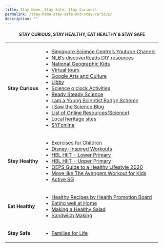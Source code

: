 ```yaml
---
title: Stay Home, Stay Safe, Stay Curious!
permalink: /stay-home-stay-safe-and-stay-curious/
description: ""
---
```

<h4 style="text-align: center;"><strong>STAY CURIOUS, STAY HEALTHY, EAT HEALTHY &amp; STAY SAFE</strong></h4>
<table>
<tbody>
<tr>
<td><strong>Stay Curious</strong></td>
<td>
<ul>
<li><a href="https://www.youtube.com/watch?v=tT2dK4Qvt7Q&amp;feature=youtu.be" target="_blank" rel="noopener">Singapore Science Centre&rsquo;s Youtube Channel</a></li>
<li><a href="http://www.nlb.gov.sg/discovereads/primary-resources/" target="_blank" rel="noopener">NLB&rsquo;s discoverReads DIY resources</a></li>
<li><a href="https://kids.nationalgeographic.com/" target="_blank" rel="noopener">National Geographic Kids</a></li>
<li><a href="https://www.nhb.gov.sg/spm/who-we-are/resources/virtual-tours" target="_blank" rel="noopener">Virtual tours</a></li>
<li><a href="https://artsandculture.google.com/?hl-en" target="_blank" rel="noopener">Google Arts and Culture</a></li>
<li><a href="https://www.overdrive.com/apps/libby/" target="_blank" rel="noopener">Libby</a></li>
<li><a href="https://www.facebook.com/scsdnalab/">Science o'clock Activities</a></li>
<li><a href="https://www.science.edu.sg/for-schools/resources/ready-steady-science">Ready Steady Science</a></li>
<li><a href="https://www.science.edu.sg/for-schools/resources/young-scientist-badge-scheme">I am a Young Scientist Badge Scheme</a></li>
<li><a href="https://blog.science.edu.sg/">I Saw the Science Blog</a></li>
<li><a href="https://www.science.edu.sg/for-schools/resources/science-at-home">List of Online Resources(Science)</a></li>
<li><a href="https://www.roots.sg/learn/stories/SGCULTUREANYWHERE-X-Heritage#heritage-fun" target="_blank" rel="noopener">Local heritage sites</a></li>
<li><a href="https://www.singaporeyouthfestival.sg/" target="_blank" rel="noopener">SYFonline</a></li>
</ul>
</td>
</tr>
<tr>
<td><strong>Stay Healthy</strong></td>
<td>
<ul>
<li><a href="https://www.youtube.com/playlist?reload=9&amp;list=PLw_CrLrIHQhXK4N3VuGhtg6lWoUB6q1Lg" target="_blank" rel="noopener">Exercises for Children</a></li>
<li><a href="https://family.disney.com/articles/disney-workouts/" target="_blank" rel="noopener">Disney-Inspired Workouts</a></li>
<li><a href="https://www.youtube.com/watch?v=91qzSSd7jjw&amp;feature=youtu.be" target="_blank" rel="noopener">HBL HIIT - Lower Primary</a></li>
<li><a href="https://www.youtube.com/watch?v=gRLWggjQclc&amp;feature=youtu.be" target="_blank" rel="noopener">HBL HIIT - Upper Primary</a></li>
<li><a href="https://www.flipsnack.com/operaestatepri/oeps_guide-to-a-healthy-lifestyle-2020-converted-1/full-view.html">OEPS Guide to a Healthy Lifestyle 2020</a></li>
<li><a href="https://youtu.be/uYi1kyMeFHQ">Move like The Avengers Workout for Kids</a></li>
<li><a href="https://activeparents.myactivesg.com/get-active-at-home" target="_blank" rel="noopener">Active SG</a></li>
</ul>
</td>
</tr>
<tr>
<td><strong>Eat Healthy</strong></td>
<td>
<ul>
<li><a href="https://www.healthhub.sg/programmes/54/recipes" target="_blank" rel="noopener">Healthy Recipes by Health Promotion Board</a></li>
<li><a href="https://www.healthhub.sg/programmes/170/StayWell#eating-well-at-home" target="_blank" rel="noopener">Eating well at Home</a></li>
<li><a href="https://www.youtube.com/watch?v=kBs9v8Vkzik&amp;feature=youtu.be" target="_blank" rel="noopener">Making a Healthy Salad</a></li>
<li><a href="https://www.youtube.com/watch?v=gv4NjQr2v_o&amp;feature=youtu.be">Sandwich Making</a></li>
</ul>
</td>
</tr>
<tr>
<td><strong>Stay Safe</strong></td>
<td>
<ul>
<li><a href="https://www.familiesforlife.sg/play-as-a-family/Pages/Family-Activities-in-Apr-2020-Stay-Home-Edition.aspx" target="_blank" rel="noopener">Families for Life</a></li>
</ul>
</td>
</tr>
</tbody>
</table>